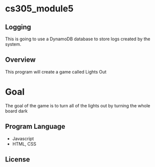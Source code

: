 # cs305_module5

## Logging
This is going to use a DynamoDB database to store logs created by the system.

## Overview
This program will create a game called Lights Out

# Goal
The goal of the game is to turn all of the lights out by turning the whole board dark

## Program Language
- Javascript
- HTML, CSS

## License
